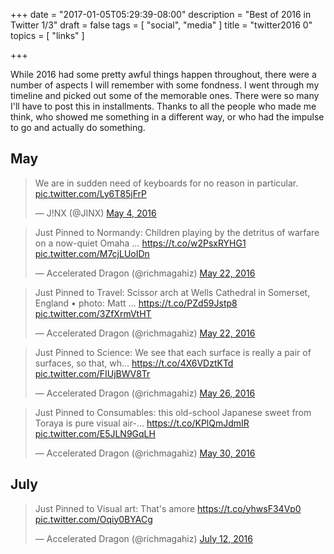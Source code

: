 +++
date = "2017-01-05T05:29:39-08:00"
description = "Best of 2016 in Twitter 1/3"
draft = false
tags = [
  "social",
  "media"
]
title = "twitter2016 0"
topics = [
  "links"
]

+++

While 2016 had some pretty awful things happen throughout, there were a number
of aspects I will remember with some fondness. I went through my timeline and
picked out some of the memorable ones. There were so many I'll have to
post this in installments. Thanks to all the people who made me think, who
showed me something in a different way, or who had the impulse to go and
actually do something.

## May

<blockquote class="twitter-tweet" data-lang="en"><p lang="en" dir="ltr">We are in sudden need of keyboards for no reason in particular. <a href="https://t.co/Ly6T85jFrP">pic.twitter.com/Ly6T85jFrP</a></p>&mdash; J!NX (@JINX) <a href="https://twitter.com/JINX/status/727664548816277504">May 4, 2016</a></blockquote>
<script async src="//platform.twitter.com/widgets.js" charset="utf-8"></script>

<blockquote class="twitter-tweet" data-lang="en"><p lang="en" dir="ltr">Just Pinned to Normandy: Children playing by the detritus of warfare on a now-quiet Omaha … <a href="https://t.co/w2PsxRYHG1">https://t.co/w2PsxRYHG1</a> <a href="https://t.co/M7cjLUoIDn">pic.twitter.com/M7cjLUoIDn</a></p>&mdash; Accelerated Dragon (@richmagahiz) <a href="https://twitter.com/richmagahiz/status/734474553083170816">May 22, 2016</a></blockquote>
<script async src="//platform.twitter.com/widgets.js" charset="utf-8"></script>

<blockquote class="twitter-tweet" data-lang="en"><p lang="en" dir="ltr">Just Pinned to Travel: Scissor arch at Wells Cathedral in Somerset, England • photo: Matt … <a href="https://t.co/PZd59Jstp8">https://t.co/PZd59Jstp8</a> <a href="https://t.co/3ZfXrmVtHT">pic.twitter.com/3ZfXrmVtHT</a></p>&mdash; Accelerated Dragon (@richmagahiz) <a href="https://twitter.com/richmagahiz/status/734479665809723393">May 22, 2016</a></blockquote>
<script async src="//platform.twitter.com/widgets.js" charset="utf-8"></script>

<blockquote class="twitter-tweet" data-lang="en"><p lang="en" dir="ltr">Just Pinned to Science: We see that each surface is really a pair of surfaces, so that, wh… <a href="https://t.co/4X6VDztKTd">https://t.co/4X6VDztKTd</a> <a href="https://t.co/FIUjBWV8Tr">pic.twitter.com/FIUjBWV8Tr</a></p>&mdash; Accelerated Dragon (@richmagahiz) <a href="https://twitter.com/richmagahiz/status/735904087850549249">May 26, 2016</a></blockquote>
<script async src="//platform.twitter.com/widgets.js" charset="utf-8"></script>

<blockquote class="twitter-tweet" data-lang="en"><p lang="en" dir="ltr">Just Pinned to Consumables: this old-school Japanese sweet from Toraya is pure visual air-… <a href="https://t.co/KPlQmJdmIR">https://t.co/KPlQmJdmIR</a> <a href="https://t.co/E5JLN9GqLH">pic.twitter.com/E5JLN9GqLH</a></p>&mdash; Accelerated Dragon (@richmagahiz) <a href="https://twitter.com/richmagahiz/status/737419789644238848">May 30, 2016</a></blockquote>
<script async src="//platform.twitter.com/widgets.js" charset="utf-8"></script>

## July

<blockquote class="twitter-tweet" data-lang="en"><p lang="en" dir="ltr">Just Pinned to Visual art: That&#39;s amore <a href="https://t.co/yhwsF34Vp0">https://t.co/yhwsF34Vp0</a> <a href="https://t.co/Oqiy0BYACg">pic.twitter.com/Oqiy0BYACg</a></p>&mdash; Accelerated Dragon (@richmagahiz) <a href="https://twitter.com/richmagahiz/status/753002363460419585">July 12, 2016</a></blockquote>
<script async src="//platform.twitter.com/widgets.js" charset="utf-8"></script>
